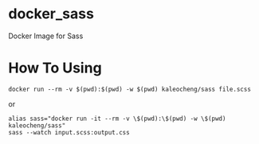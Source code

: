 # docker_sass
Docker Image for Sass

# How To Using

```shell
docker run --rm -v $(pwd):$(pwd) -w $(pwd) kaleocheng/sass file.scss
```
or 

```shell
alias sass="docker run -it --rm -v \$(pwd):\$(pwd) -w \$(pwd) kaleocheng/sass"
sass --watch input.scss:output.css
```
